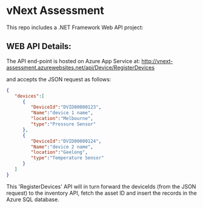 # vNext Assessment

This repo includes a .NET Framework Web API project:

## WEB API Details:

The API end-point is hosted on Azure App Service at:
http://vnext-assessment.azurewebsites.net/api/Device/RegisterDevices

and accepts the JSON request as follows:

```json
{
   "devices":[
      {
         "DeviceId":"DVID00000123",
         "Name":"device 1 name",
         "location":"Melbourne",
         "type":"Pressure Sensor"
      },
      {
         "DeviceId":"DVID00000124",
         "Name":"device 2 name",
         "location":"Geelong",
         "type":"Temperature Sensor"
      }
   ]
}
```

This 'RegisterDevices' API will in turn forward the deviceIds (from the JSON request) to the inventory API, fetch the asset ID and insert the records in the Azure SQL database.
